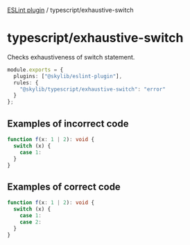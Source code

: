 [ESLint plugin](index.md) / typescript/exhaustive-switch

# typescript/exhaustive-switch

Checks exhaustiveness of switch statement.

```ts
module.exports = {
  plugins: ["@skylib/eslint-plugin"],
  rules: {
    "@skylib/typescript/exhaustive-switch": "error"
  }
};
```

## Examples of incorrect code

```ts
function f(x: 1 | 2): void {
  switch (x) {
    case 1:
  }
}
```

## Examples of correct code

```ts
function f(x: 1 | 2): void {
  switch (x) {
    case 1:
    case 2:
  }
}
```